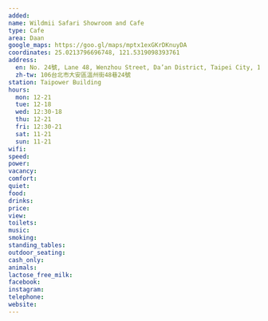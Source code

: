```yaml
---
added: 
name: Wildmii Safari Showroom and Cafe
type: Cafe
area: Daan
google_maps: https://goo.gl/maps/mptx1exGKrDKnuyDA
coordinates: 25.0213796696748, 121.5319098393761
address:
  en: No. 24號, Lane 48, Wenzhou Street, Da’an District, Taipei City, 106
  zh-tw: 106台北市大安區溫州街48巷24號
station: Taipower Building
hours:
  mon: 12-21
  tue: 12-18
  wed: 12:30-18
  thu: 12-21
  fri: 12:30-21
  sat: 11-21
  sun: 11-21
wifi: 
speed: 
power: 
vacancy: 
comfort: 
quiet: 
food: 
drinks: 
price: 
view: 
toilets: 
music: 
smoking: 
standing_tables: 
outdoor_seating: 
cash_only: 
animals: 
lactose_free_milk: 
facebook: 
instagram: 
telephone: 
website: 
---
```

